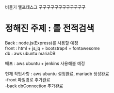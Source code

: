비둘기 헬프데스크 구구구구구구구구구구구구

<h1>정해진 주제 : 롤 전적검색</h1>

Back : node.js(Express)를 사용할 예정<br>
front : html + js,jq + bootstrap4 + fontawesome<br>
db : aws ubuntu mariaDB<br>

배포 : aws ubuntu + jenkins 사용해볼 예정<br>

</hr>
현재 작업사항 : aws ubuntu 설정완료, mariadb 생성완료<br>
        -front 파일경로 추가완료<br>
        -back  dbConnection 추가완료

